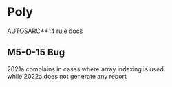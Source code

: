 # Poly
AUTOSARC++14 rule docs


## M5-0-15 Bug
2021a complains in cases where array indexing is used.  
while 2022a does not generate any report
